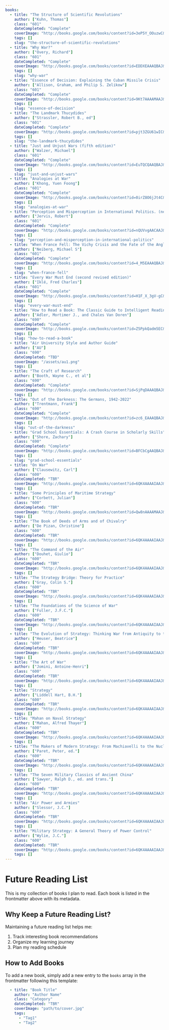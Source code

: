 ```yaml
---
books:
  - title: "The Structure of Scientific Revolutions"
    author: ["Kuhn, Thomas"]
    class: "601"
    dateCompleted: "Complete"
    coverImage: "http://books.google.com/books/content?id=3eP5Y_OOuzwC&printsec=frontcover&img=1&zoom=1&edge=curl&source=gbs_api"
    tags: []
    slug: "the-structure-of-scientific-revolutions"
  - title: "Why War?"
    author: ["Overy, Richard"]
    class: "601"
    dateCompleted: "Complete"
    coverImage: "http://books.google.com/books/content?id=EDDXEAAAQBAJ&printsec=frontcover&img=1&zoom=1&edge=curl&source=gbs_api"
    tags: []
    slug: "why-war"
  - title: "Essence of Decision: Explaining the Cuban Missile Crisis"
    author: ["Allison, Graham, and Philip S. Zelikow"]
    class: "601"
    dateCompleted: "Complete"
    coverImage: "http://books.google.com/books/content?id=9Kt7AAAAMAAJ&printsec=frontcover&img=1&zoom=1&source=gbs_api"
    tags: []
    slug: "essence-of-decision"
  - title: "The Landmark Thucydides"
    author: ["Strassler, Robert B., ed"]
    class: "601"
    dateCompleted: "Complete"
    coverImage: "http://books.google.com/books/content?id=pjt3ZGU61wIC&printsec=frontcover&img=1&zoom=1&edge=curl&source=gbs_api"
    tags: []
    slug: "the-landmark-thucydides"
  - title: "Just and Unjust Wars (fifth edition)"
    author: ["Walzer, Michael"]
    class: "601"
    dateCompleted: "Complete"
    coverImage: "http://books.google.com/books/content?id=EuTQCQAAQBAJ&printsec=frontcover&img=1&zoom=1&edge=curl&source=gbs_api"
    tags: []
    slug: "just-and-unjust-wars"
  - title: "Analogies at War"
    author: ["Khong, Yuen Foong"]
    class: "601"
    dateCompleted: "Complete"
    coverImage: "http://books.google.com/books/content?id=0irZ8O6jJt4C&printsec=frontcover&img=1&zoom=1&edge=curl&source=gbs_api"
    tags: []
    slug: "analogies-at-war"
  - title: "Perception and Misperception in International Politics. (new edition)"
    author: ["Jervis, Robert"]
    class: "601"
    dateCompleted: "Complete"
    coverImage: "http://books.google.com/books/content?id=nQUVvgAACAAJ&printsec=frontcover&img=1&zoom=1&source=gbs_api"
    tags: []
    slug: "perception-and-misperception-in-international-politics"
  - title: "When France Fell: The Vichy Crisis and the Fate of the Anglo-American Alliance."
    author: ["Neiberg, Michael S"]
    class: "601"
    dateCompleted: "Complete"
    coverImage: "http://books.google.com/books/content?id=4_M5EAAAQBAJ&printsec=frontcover&img=1&zoom=1&edge=curl&source=gbs_api"
    tags: []
    slug: "when-france-fell"
  - title: "Every War Must End (second revised edition)"
    author: ["Iklé, Fred Charles"]
    class: "601"
    dateCompleted: "Complete"
    coverImage: "http://books.google.com/books/content?id=H1F_X_3gV-gC&printsec=frontcover&img=1&zoom=1&edge=curl&source=gbs_api"
    tags: []
    slug: "every-war-must-end"
  - title: "How to Read a Book: The Classic Guide to Intelligent Reading"
    author: ["Adler, Mortimer J., and Chales Van Doren"]
    class: "690"
    dateCompleted: "Complete"
    coverImage: "http://books.google.com/books/content?id=Z5PpkQadm5EC&printsec=frontcover&img=1&zoom=1&edge=curl&source=gbs_api"
    tags: []
    slug: "how-to-read-a-book"
  - title: "Air University Style and Author Guide"
    author: ["AU"]
    class: "690"
    dateCompleted: "TBD"
    coverImage: "/assets/au1.png"
    tags: []
  - title: "The Craft of Research"
    author: ["Booth, Wayne C., et al"]
    class: "690"
    dateCompleted: "Complete"
    coverImage: "http://books.google.com/books/content?id=SjPqDAAAQBAJ&printsec=frontcover&img=1&zoom=1&edge=curl&source=gbs_api"
    tags: []
  - title: "Out of the Darkness: The Germans, 1942-2022"
    author: ["Trentmann, Frank"]
    class: "690"
    dateCompleted: "Complete"
    coverImage: "http://books.google.com/books/content?id=zc6_EAAAQBAJ&printsec=frontcover&img=1&zoom=1&edge=curl&source=gbs_api"
    tags: []
    slug: "out-of-the-darkness"
  - title: "Grad School Essentials: A Crash Course in Scholarly Skills"
    author: ["Shore, Zachary"]
    class: "690"
    dateCompleted: "Complete"
    coverImage: "http://books.google.com/books/content?id=BFCbCgAAQBAJ&printsec=frontcover&img=1&zoom=1&edge=curl&source=gbs_api"
    tags: []
    slug: "grad-school-essentials"
  - title: "On War"
    author: ["Clausewitz, Carl"]
    class: "600"
    dateCompleted: "TBR"
    coverImage: "http://books.google.com/books/content?id=6QK4AAAAIAAJ&printsec=frontcover&img=1&zoom=1&edge=curl&source=gbs_api"
    tags: []
  - title: "Some Principles of Maritime Strategy"
    author: ["Corbett, Julian"]
    class: "600"
    dateCompleted: "TBR"
    coverImage: "http://books.google.com/books/content?id=Qw8nAAAAMAAJ&printsec=frontcover&img=1&zoom=1&edge=curl&source=gbs_api"
    tags: []
  - title: "The Book of Deeds of Arms and of Chivalry"
    author: ["De Pizan, Christine"]
    class: "600"
    dateCompleted: "TBR"
    coverImage: "http://books.google.com/books/content?id=6QK4AAAAIAAJ&printsec=frontcover&img=1&zoom=1&edge=curl&source=gbs_api"
    tags: []
  - title: "The Command of the Air"
    author: ["Douhet, Giulio"]
    class: "600"
    dateCompleted: "TBR"
    coverImage: "http://books.google.com/books/content?id=6QK4AAAAIAAJ&printsec=frontcover&img=1&zoom=1&edge=curl&source=gbs_api"
    tags: []
  - title: "The Strategy Bridge: Theory for Practice"
    author: ["Gray, Colin S."]
    class: "600"
    dateCompleted: "TBR"
    coverImage: "http://books.google.com/books/content?id=6QK4AAAAIAAJ&printsec=frontcover&img=1&zoom=1&edge=curl&source=gbs_api"
    tags: []
  - title: "The Foundations of the Science of War"
    author: ["Fuller, J.F.C."]
    class: "600"
    dateCompleted: "TBR"
    coverImage: "http://books.google.com/books/content?id=6QK4AAAAIAAJ&printsec=frontcover&img=1&zoom=1&edge=curl&source=gbs_api"
    tags: []
  - title: "The Evolution of Strategy: Thinking War from Antiquity to the Present"
    author: ["Heuser, Beatrice"]
    class: "600"
    dateCompleted: "TBR"
    coverImage: "http://books.google.com/books/content?id=6QK4AAAAIAAJ&printsec=frontcover&img=1&zoom=1&edge=curl&source=gbs_api"
    tags: []
  - title: "The Art of War"
    author: ["Jomini, Antoine-Henri"]
    class: "600"
    dateCompleted: "TBR"
    coverImage: "http://books.google.com/books/content?id=6QK4AAAAIAAJ&printsec=frontcover&img=1&zoom=1&edge=curl&source=gbs_api"
    tags: []
  - title: "Strategy"
    author: ["Liddell Hart, B.H."]
    class: "600"
    dateCompleted: "TBR"
    coverImage: "http://books.google.com/books/content?id=6QK4AAAAIAAJ&printsec=frontcover&img=1&zoom=1&edge=curl&source=gbs_api"
    tags: []
  - title: "Mahan on Naval Strategy"
    author: ["Mahan, Alfred Thayer"]
    class: "600"
    dateCompleted: "TBR"
    coverImage: "http://books.google.com/books/content?id=6QK4AAAAIAAJ&printsec=frontcover&img=1&zoom=1&edge=curl&source=gbs_api"
    tags: []
  - title: "The Makers of Modern Strategy: From Machiavelli to the Nuclear Age"
    author: ["Paret, Peter, ed."]
    class: "600"
    dateCompleted: "TBR"
    coverImage: "http://books.google.com/books/content?id=6QK4AAAAIAAJ&printsec=frontcover&img=1&zoom=1&edge=curl&source=gbs_api"
    tags: []
  - title: "The Seven Military Classics of Ancient China"
    author: ["Sawyer, Ralph D., ed. and trans."]
    class: "600"
    dateCompleted: "TBR"
    coverImage: "http://books.google.com/books/content?id=6QK4AAAAIAAJ&printsec=frontcover&img=1&zoom=1&edge=curl&source=gbs_api"
    tags: []
  - title: "Air Power and Armies"
    author: ["Slessor, J.C."]
    class: "600"
    dateCompleted: "TBR"
    coverImage: "http://books.google.com/books/content?id=6QK4AAAAIAAJ&printsec=frontcover&img=1&zoom=1&edge=curl&source=gbs_api"
    tags: []
  - title: "Military Strategy: A General Theory of Power Control"
    author: ["Wylie, J.C."]
    class: "600"
    dateCompleted: "TBR"
    coverImage: "http://books.google.com/books/content?id=6QK4AAAAIAAJ&printsec=frontcover&img=1&zoom=1&edge=curl&source=gbs_api"
    tags: []
---
```


# Future Reading List

This is my collection of books I plan to read. Each book is listed in the frontmatter above with its metadata.

## Why Keep a Future Reading List?

Maintaining a future reading list helps me:
1. Track interesting book recommendations
2. Organize my learning journey
3. Plan my reading schedule

## How to Add Books

To add a new book, simply add a new entry to the `books` array in the frontmatter following this template:

```yaml
  - title: "Book Title"
    author: "Author Name"
    class: "Category"
    dateCompleted: "TBR"
    coverImage: "path/to/cover.jpg"
    tags:
      - "Tag1"
      - "Tag2"
```